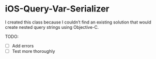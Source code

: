 # iOS-Query-Var-Serializer


I created this class because I couldn’t find an existing solution that would create nested query strings using Objective-C. 


TODO: 
- [ ] Add errors
- [ ] Test more thoroughly 
